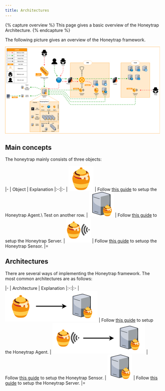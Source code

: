 ```yaml
---
title: Architectures
---
```


{% capture overview %}
This page gives a basic overview of the Honeytrap Architecture.
{% endcapture %}

The following picture gives an overview of the Honeytrap framework.

<img src="/images/architecture/overview.png">


## Main concepts

The honeytrap mainly consists of three objects:

|-
| Object | Explanation
|:-:|:-
| [![Honeytrap Agent](/images/architecture/agent.png)](/docs/concepts/framework/honeytrap-agent/) | Follow [this guide](/docs/setup/go/install-agent/) to setup the Honeytrap Agent.\\  Test on another row.
| [![Honeytrap Server](/images/architecture/server.png)](/docs/concepts/framework/honeytrap-server/) | Follow [this guide](/docs/setup/docker-compose/landing/) to setup the Honeytrap Server.
| [![Honeytrap Sensor](/images/architecture/sensor.png)](/docs/concepts/framework/honeytrap-sensor/) | Follow [this guide](/docs/setup/sensor/install-sensor/) to setuop the Honeytrap Sensor.
|=

## Architectures

There are several ways of implementing the Honeytrap framework. The most common architectures are as follows:

|-
| Architecture | Explanation
|:-:|:-
| [![Agent - Server](/images/architecture/agent_server.png)](/docs/concepts/framework/architecture/agent-server/) | Follow [this guide](/docs/setup/go/install-agent/) to setup the Honeytrap Agent.
| [![Sensor - Server](/images/architecture/sensor_server.png)](/docs/concepts/framework/architecture/sensor-server/) | Follow [this guide](/docs/setup/sensor/install-sensor/) to setup the Honeytrap Sensor.
| [![Server (standalone)](/images/architecture/server.png)](/docs/concepts/framework/architecture/server-standalone/) | Follow [this guide](/docs/setup/docker-compose/landing/) to setup the Honeytrap Server.
|=
